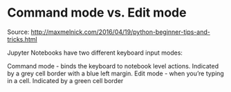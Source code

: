 # Command mode vs. Edit mode
Source: http://maxmelnick.com/2016/04/19/python-beginner-tips-and-tricks.html

Jupyter Notebooks have two different keyboard input modes:

Command mode - binds the keyboard to notebook level actions. Indicated by a grey cell border with a blue left margin.
Edit mode - when you’re typing in a cell. Indicated by a green cell border
